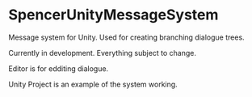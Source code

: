 # SpencerUnityMessageSystem
Message system for Unity. Used for creating branching dialogue trees.

Currently in development. Everything subject to change.

Editor is for edditing dialogue.

Unity Project is an example of the system working.
